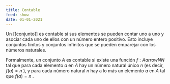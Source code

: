 ```yaml
---
title: Contable
feed: show
date: 01-01-2021
---
```


Un [[conjunto]] es contable si sus elementos se pueden contar uno a uno y asociar cada uno de ellos con un número entero positivo. Esto incluye conjuntos finitos y conjuntos infinitos que se pueden emparejar con los números naturales.


Formalmente, un conjunto  $A$  es contable si existe una función  $f: A arrow NN$  tal que para cada elemento  $a$  en  $A$  hay un número natural único  $n$  (es decir, $f(a) = n$ ), y para cada número natural  $n$  hay a lo más un elemento  $a$  en  $A$  tal que  $f(a) = n$ .
